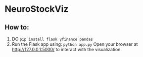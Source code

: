 # NeuroStockViz

## How to:
1. DO ```pip install flask yfinance pandas```
2. Run the Flask app using: ```python app.py```
 Open your browser at http://127.0.0.1:5000/ to interact with the visualization.
